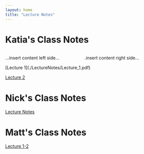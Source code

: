 ```yaml
---
layout: home
title: "Lecture Notes"
---
```


# Katia's Class Notes
<style>
 .grid {
  display: flex;
 }
.col-1-2 {
  flex: 1;
}
.cole-1-2:last-child {
  margin-left: 20px;
}
</style>

<div class="grid">
    <div class="col-1-2">
       <div class="content">
           <p>...insert content left side...</p>
       </div>
    </div>
    <div class="col-1-2">
       <div class="content">
           <p>.insert content right side...</p>
       </div>
    </div>
</div>
[Lecture 1](./LectureNotes/Lecture_1.pdf)

[Lecture 2](./LectureNotes/Lecture_2.pdf)



# Nick's Class Notes

[Lecture Notes](./LectureNotes/ES128.pdf)


# Matt's Class Notes

[Lecture 1-2](./LectureNotes/MLecture_1-2.pdf)
